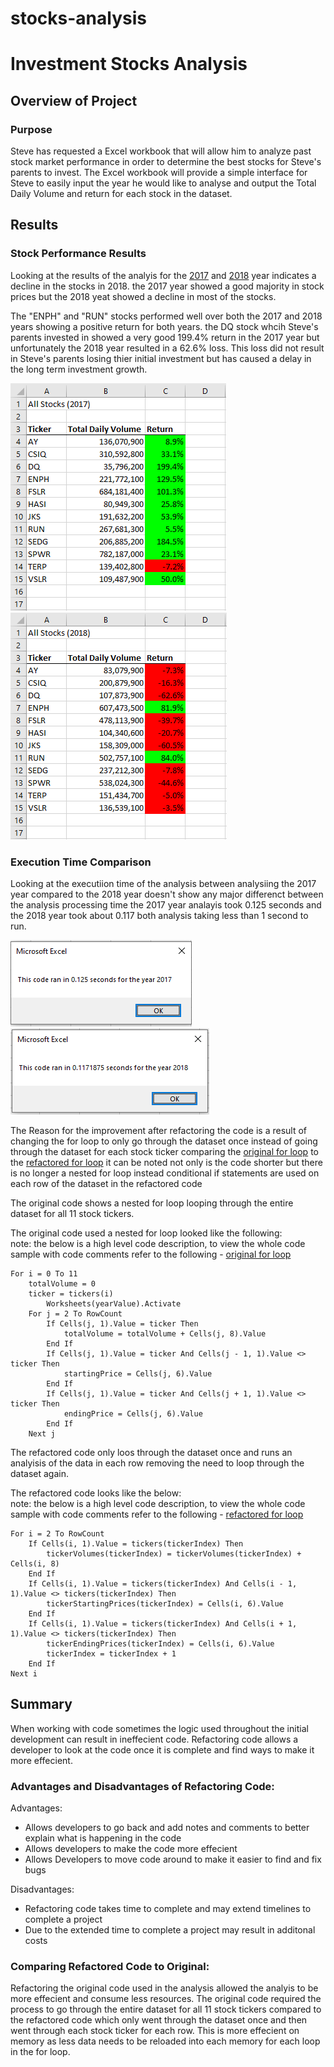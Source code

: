 # stocks-analysis

# Investment Stocks Analysis

## Overview of Project

### Purpose
Steve has requested a Excel workbook that will allow him to analyze past stock market performance in order to determine the best stocks for Steve's parents to invest.
The Excel workbook will provide a simple interface for Steve to easily input the year he would like to analyse and output the Total Daily Volume and return for each stock
in the dataset.


## Results

### Stock Performance Results
Looking at the results of the analyis for the [2017](/Resources/VBA_Challenge_Stocks_2017.PNG) and [2018](/Resources/VBA_Challenge_Stocks_2018.PNG) year indicates a decline in the stocks in 2018.
the 2017 year showed a good majority in stock prices but the 2018 yeat showed a decline in most of the stocks.

The "ENPH" and "RUN" stocks performed well over both the 2017 and 2018 years showing a positive return for both years.
the DQ stock whcih Steve's parents invested in showed a very good 199.4% return in the 2017 year but unfortunately the 2018
year resulted in a 62.6% loss. This loss did not result in Steve's parents losing thier initial investment but has caused a delay
in the long term investment growth.

![2017](/Resources/VBA_Challenge_Stocks_2017.PNG) ![2018](/Resources/VBA_Challenge_Stocks_2018.PNG)

### Execution Time Comparison
Looking at the executiion time of the analysis between analysiing the 2017 year compared to the 2018 year doesn't show any major differenct between the analysis processing time
the 2017 year analayis took 0.125 seconds and the 2018 year took about 0.117 both analysis taking less than 1 second to run.  

![2017](/Resources/VBA_Challenge_2017.PNG) ![2018](/Resources/VBA_Challenge_2018.PNG)

The Reason for the improvement after refactoring the code is a result of changing the for loop to only go through the dataset once instead of going through the dataset for each stock ticker
comparing the [original for loop](/Resources/VBA_Challenge_Original_forloop.PNG) to the [refactored for loop](/Resources/VBA_Challenge_Refactored_forloop.PNG) it can be noted not only is the code shorter
but there is no longer a nested for loop instead conditional if statements are used on each row of the dataset in the refactored code

The original code shows a nested for loop looping through the entire dataset for all 11 stock tickers. 
 
The original code used a nested for loop looked like the following:  
note: the below is a high level code description, to view the whole code sample with code comments refer to the following - [original for loop](/Resources/VBA_Challenge_Original_forloop.PNG)
```
For i = 0 To 11
	totalVolume = 0
	ticker = tickers(i)
		Worksheets(yearValue).Activate
	For j = 2 To RowCount
		If Cells(j, 1).Value = ticker Then
			totalVolume = totalVolume + Cells(j, 8).Value
		End If
		If Cells(j, 1).Value = ticker And Cells(j - 1, 1).Value <> ticker Then
			startingPrice = Cells(j, 6).Value
		End If
		If Cells(j, 1).Value = ticker And Cells(j + 1, 1).Value <> ticker Then
			endingPrice = Cells(j, 6).Value
		End If
	Next j
```

The refactored code only loos through the dataset once and runs an analyisis of the data in each row removing the need to loop through the dataset again.  

The refactored code looks like the below:  
note: the below is a high level code description, to view the whole code sample with code comments refer to the following - [refactored for loop](/Resources/VBA_Challenge_Refactored_forloop.PNG)
```
For i = 2 To RowCount
	If Cells(i, 1).Value = tickers(tickerIndex) Then
		tickerVolumes(tickerIndex) = tickerVolumes(tickerIndex) + Cells(i, 8)
	End If
	If Cells(i, 1).Value = tickers(tickerIndex) And Cells(i - 1, 1).Value <> tickers(tickerIndex) Then
		tickerStartingPrices(tickerIndex) = Cells(i, 6).Value
	End If
	If Cells(i, 1).Value = tickers(tickerIndex) And Cells(i + 1, 1).Value <> tickers(tickerIndex) Then
		tickerEndingPrices(tickerIndex) = Cells(i, 6).Value
		tickerIndex = tickerIndex + 1
	End If
Next i
```


## Summary
When working with code sometimes the logic used throughout the initial development can result in ineffecient code.
Refactoring code allows a developer to look at the code once it is complete and find ways to make it more effecient.

### Advantages and Disadvantages of Refactoring Code:

Advantages:
 - Allows developers to go back and add notes and comments to better explain what is happening in the code
 - Allows developers to make the code more effecient
 - Allows Developers to move code around to make it easier to find and fix bugs

Disadvantages:
 - Refactoring code takes time to complete and may extend timelines to complete a project
 - Due to the extended time to complete a project may result in additonal costs

### Comparing Refactored Code to Original:
Refactoring the original code used in the analysis allowed the analyis to be more effecient and consume less resources.
The original code required the process to go through the entire dataset for all 11 stock tickers compared to the refactored code which only went through the dataset once
and then went through each stock ticker for each row. This is more effecient on memory as less data needs to be reloaded into each memory for each loop in the for loop.
